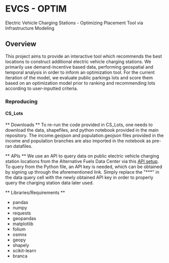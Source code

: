 # EVCS - OPTIM
Electric Vehicle Charging Stations - Optimizing Placement Tool via Infrastructure Modeling

## Overview
This project aims to provide an interactive tool which recommends the best locations to construct additional electric vehicle charging stations. We primarily use demand-incentive based data, performing geospatial and temporal analysis in order to inform an optimization tool. For the current iteration of the model, we evaluate public parkings lots and score them based on an optimization model prior to ranking and recommending lots according to user-inputted criteria.

### Reproducing
#### CS_Lots

** Downloads **
To re-run the code provided in CS_Lots, one needs to download the data, shapefiles, and python notebook provided in the main repository. The income.geojson and population.geojson files provided in the income and population branches are also imported in the notebook as pre-ran datafiles.

** APIs **
We use an API to query data on public electric vehicle charging station locations from the Alternative Fuels Data Center via this [API setup](https://developer.nrel.gov/docs/transportation/alt-fuel-stations-v1/). To query from the Python file, an API key is needed, which can be obtained by signing up through the aforementioned link. Simply replace the "***" in the data query cell with the newly obtained API key in order to properly query the charging station data later used.

** Libraries/Requirements **
- pandas
- numpy
- requests
- geopandas
- matplotlib
- folium
- osmnx
- geopy
- shapely
- scikit-learn
- branca
